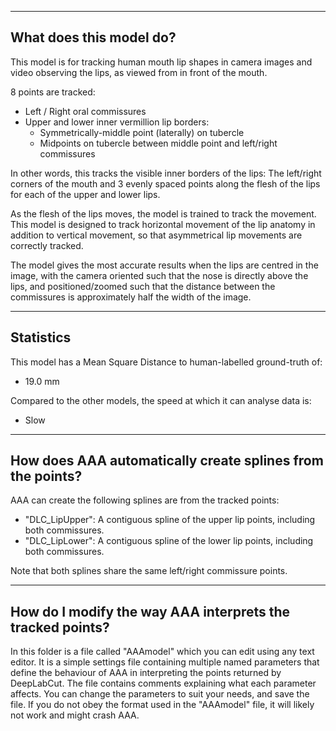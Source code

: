 ------------------------
What does this model do?
------------------------
This model is for tracking human mouth lip shapes in camera images and video observing the lips, as viewed from in front of the mouth.

8 points are tracked:
 - Left / Right oral commissures
 - Upper and lower inner vermillion lip borders:
   - Symmetrically-middle point (laterally) on tubercle
   - Midpoints on tubercle between middle point and left/right commissures

In other words, this tracks the visible inner borders of the lips: The left/right corners of the mouth and 3 evenly spaced points along the flesh of the lips for each of the upper and lower lips.

As the flesh of the lips moves, the model is trained to track the movement. This model is designed to track horizontal movement of the lip anatomy in addition to vertical movement, so that asymmetrical lip movements are correctly tracked.

The model gives the most accurate results when the lips are centred in the image, with the camera oriented such that the nose is directly above the lips, and positioned/zoomed such that the distance between the commissures is approximately half the width of the image.


----------
Statistics
----------
This model has a Mean Square Distance to human-labelled ground-truth of:
 - 19.0 mm

Compared to the other models, the speed at which it can analyse data is:
 - Slow


----------------------------------------------------------
How does AAA automatically create splines from the points?
----------------------------------------------------------
AAA can create the following splines are from the tracked points:
 - "DLC_LipUpper": A contiguous spline of the upper lip points, including both commissures.
 - "DLC_LipLower": A contiguous spline of the lower lip points, including both commissures.

Note that both splines share the same left/right commissure points.


----------------------------------------------------------
How do I modify the way AAA interprets the tracked points?
----------------------------------------------------------
In this folder is a file called "AAAmodel" which you can edit using any text editor. It is a simple settings file containing multiple named parameters that define the behaviour of AAA in interpreting the points returned by DeepLabCut.
The file contains comments explaining what each parameter affects. You can change the parameters to suit your needs, and save the file. If you do not obey the format used in the "AAAmodel" file, it will likely not work and might crash AAA.